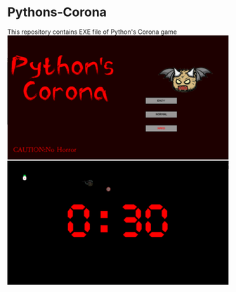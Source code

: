 # Pythons-Corona
This repository contains EXE file of Python's Corona game
<img src='images/Start.PNG'>
<img src='images/OnGame.PNG'>
